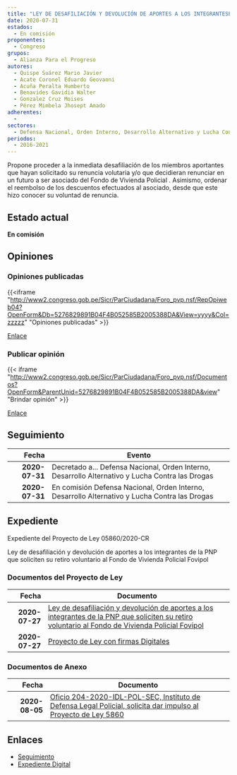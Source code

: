```yaml
---
title: "LEY DE DESAFILIACIÓN Y DEVOLUCIÓN DE APORTES A LOS INTEGRANTESE DE LA PNP QUE SOLICITEN SU RETIRO VOLUNTARIO AL FONDO DE VIVIENDA POLICIAL (FOVIPOL)"
date: 2020-07-31
estados: 
  - En comisión
proponentes: 
  - Congreso
grupos: 
  - Alianza Para el Progreso
autores: 
  - Quispe Suárez Mario Javier
  - Acate Coronel Eduardo Geovanni
  - Acuña Peralta Humberto
  - Benavides Gavidia Walter
  - Gonzalez Cruz Moises
  - Pérez Mimbela Jhosept Amado
adherentes: 
  - 
sectores: 
  - Defensa Nacional, Orden Interno, Desarrollo Alternativo y Lucha Contra las Drogas
periodos: 
  - 2016-2021
---
```


Propone proceder a la inmediata desafiliación de los miembros aportantes que hayan solicitado su renuncia volutaria y/o que decidieran renunciar en un futuro a ser asociado del Fondo de Vivienda Policial . Asimismo, ordenar el reembolso de los descuentos efectuados al asociado, desde que este hizo conocer su voluntad de renuncia.


## Estado actual

**En comisión**

## Opiniones

### Opiniones publicadas

{{<iframe "http://www2.congreso.gob.pe/Sicr/ParCiudadana/Foro_pvp.nsf/RepOpiweb04?OpenForm&Db=5276829891B04F4B052585B2005388DA&View=yyyy&Col=zzzzz" "Opiniones publicadas" >}}

[Enlace](http://www2.congreso.gob.pe/Sicr/ParCiudadana/Foro_pvp.nsf/RepOpiweb04?OpenForm&Db=5276829891B04F4B052585B2005388DA&View=yyyy&Col=zzzzz)
### Publicar opinión

{{< iframe "http://www2.congreso.gob.pe/Sicr/ParCiudadana/Foro_pvp.nsf/Documentos?OpenForm&ParentUnid=5276829891B04F4B052585B2005388DA&view" "Brindar opinión" >}}

[Enlace](http://www2.congreso.gob.pe/Sicr/ParCiudadana/Foro_pvp.nsf/Documentos?OpenForm&ParentUnid=5276829891B04F4B052585B2005388DA&view)

## Seguimiento

| Fecha | Evento |
|------:|--------|
| **2020-07-31** | Decretado a... Defensa Nacional, Orden Interno, Desarrollo Alternativo y Lucha Contra las Drogas|
| **2020-07-31** | En comisión Defensa Nacional, Orden Interno, Desarrollo Alternativo y Lucha Contra las Drogas|


## Expediente

Expediente del Proyecto de Ley 05860/2020-CR

Ley de desafiliación y devolución de aportes a los integrantes de la PNP que soliciten su retiro voluntario al Fondo de Vivienda Policial Fovipol


### Documentos del Proyecto de Ley

| Fecha | Documento |
|------:|--------|
| **2020-07-27** | [Ley de desafiliación y devolución de aportes a los integrantes de la PNP que soliciten su retiro voluntario al Fondo de Vivienda Policial Fovipol](http://www.leyes.congreso.gob.pe/Documentos/2016_2021/Proyectos_de_Ley_y_de_Resoluciones_Legislativas/PL05860-20200727.pdf) |
| **2020-07-27** | [Proyecto de Ley con firmas Digitales](http://www.leyes.congreso.gob.pe/Documentos/2016_2021/Proyectos_de_Ley_y_de_Resoluciones_Legislativas/Proyectos_Firmas_digitales/PL05860.pdf) |

### Documentos de Anexo

| Fecha | Documento |
|------:|--------|
| **2020-08-05** | [Oficio 204-2020-IDL-POL-SEC, Instituto de Defensa Legal Policial, solicita dar impulso al Proyecto de Ley 5860](http://www.leyes.congreso.gob.pe/Documentos/2016_2021/Oficios/Otras_Instituciones/OFICIO-204-2020-IDL-POL-SEC.pdf) |

## Enlaces 

- [Seguimiento](http://www2.congreso.gob.pe/Sicr/TraDocEstProc/CLProLey2016.nsf/f7fff46988ca05b1052578e100829cc7/09b2765a04379fff052585b3001f1b55?OpenDocument)
- [Expediente Digital](http://www2.congreso.gob.pe/Sicr/TraDocEstProc/CLProLey2016.nsf/f7fff46988ca05b1052578e100829cc7/09b2765a04379fff052585b3001f1b55?OpenDocument&Click=05257FB7005EB655.eb71d0cf91d8294e05256cdf006b5706/$Body/0.1C6C)
